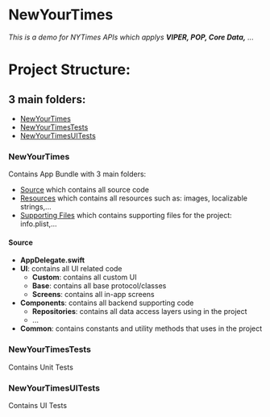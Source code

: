 # NewYourTimes

*This is a demo for NYTimes APIs which applys **VIPER, POP, Core Data,** ...*


# Project Structure:
## 3 main folders:
* [NewYourTimes](#newyourtimes-1)
* [NewYourTimesTests](#newyourtimestests)
* [NewYourTimesUITests](#head3)

### <a name="head1"></a>NewYourTimes
Contains App Bundle with 3 main folders:
* [Source](#head1.1) which contains all source code
* [Resources](#head1.2) which contains all resources such as: images, localizable strings,...
* [Supporting Files](#head1.3) which contains supporting files for the project: info.plist,...

#### <a name="head1.1"></a> Source
* **AppDelegate.swift** 
* **UI**: contains all UI related code
  * **Custom**: contains all custom UI
  * **Base**: contains all base protocol/classes
  * **Screens**: contains all in-app screens
* **Components**: contains all backend supporting code
  * **Repositories**: contains all data access layers using in the project
  * ...
* **Common**: contains constants and utility methods that uses in the project

### <a name="head2"></a>NewYourTimesTests
Contains Unit Tests

### <a name="head3"></a>NewYourTimesUITests
Contains UI Tests
